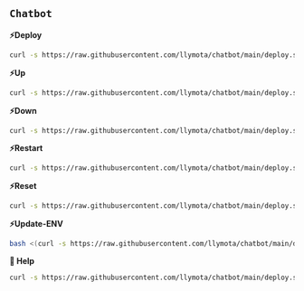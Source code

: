 ## `Chatbot`

**⚡Deploy**
```sh
curl -s https://raw.githubusercontent.com/llymota/chatbot/main/deploy.sh | bash
```

**⚡Up**
```sh
curl -s https://raw.githubusercontent.com/llymota/chatbot/main/deploy.sh | bash -s up
```

**⚡Down**
```sh
curl -s https://raw.githubusercontent.com/llymota/chatbot/main/deploy.sh | bash -s down
```

**⚡Restart**
```sh
curl -s https://raw.githubusercontent.com/llymota/chatbot/main/deploy.sh | bash -s restart
```

**⚡Reset**
```sh
curl -s https://raw.githubusercontent.com/llymota/chatbot/main/deploy.sh | bash -s reset
```

**⚡Update-ENV**
```sh
bash <(curl -s https://raw.githubusercontent.com/llymota/chatbot/main/deploy.sh) update-env
```

**🤝 Help**
```sh
curl -s https://raw.githubusercontent.com/llymota/chatbot/main/deploy.sh | bash -s help
```